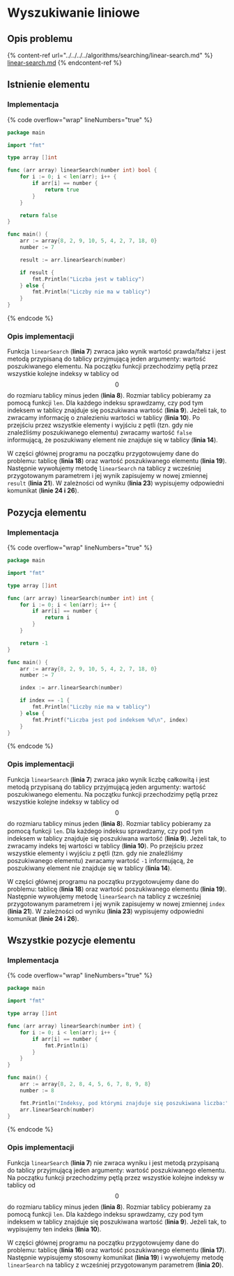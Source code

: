 # Wyszukiwanie liniowe

## Opis problemu

{% content-ref url="../../../../algorithms/searching/linear-search.md" %}
[linear-search.md](../../../../algorithms/searching/linear-search.md)
{% endcontent-ref %}

## Istnienie elementu

### Implementacja

{% code overflow="wrap" lineNumbers="true" %}
```go
package main

import "fmt"

type array []int

func (arr array) linearSearch(number int) bool {
	for i := 0; i < len(arr); i++ {
        if arr[i] == number {
            return true
        }
	}

    return false
}

func main() {
	arr := array{8, 2, 9, 10, 5, 4, 2, 7, 18, 0}
    number := 7

	result := arr.linearSearch(number)

    if result {
        fmt.Println("Liczba jest w tablicy")
    } else {
        fmt.Println("Liczby nie ma w tablicy")
    }
}
```
{% endcode %}

### Opis implementacji

Funkcja `linearSearch` (**linia 7**) zwraca jako wynik wartość prawda/fałsz i jest metodą przypisaną do tablicy przyjmującą jeden argumenty: wartość poszukiwanego elementu. Na początku funkcji przechodzimy pętlą przez wszystkie kolejne indeksy w tablicy od $$0$$ do rozmiaru tablicy minus jeden (**linia 8**). Rozmiar tablicy pobieramy za pomocą funkcji `len`. Dla każdego indeksu sprawdzamy, czy pod tym indeksem w tablicy znajduje się poszukiwana wartość (**linia 9**). Jeżeli tak, to zwracamy informację o znalezieniu wartości w tablicy (**linia 10**). Po przejściu przez wszystkie elementy i wyjściu z pętli (tzn. gdy nie znaleźliśmy poszukiwanego elementu) zwracamy wartość `false` informującą, że poszukiwany element nie znajduje się w tablicy (**linia 14**).

W części głównej programu na początku przygotowujemy dane do problemu: tablicę (**linia 18**) oraz wartość poszukiwanego elementu (**linia 19**). Następnie wywołujemy metodę `linearSearch` na tablicy z wcześniej przygotowanym parametrem i jej wynik zapisujemy w nowej zmiennej `result` (**linia 21**). W zależności od wyniku (**linia 23**) wypisujemy odpowiedni komunikat (**linie 24 i 26**).

## Pozycja elementu

### Implementacja

{% code overflow="wrap" lineNumbers="true" %}
```go
package main

import "fmt"

type array []int

func (arr array) linearSearch(number int) int {
	for i := 0; i < len(arr); i++ {
        if arr[i] == number {
            return i
        }
	}

    return -1
}

func main() {
	arr := array{8, 2, 9, 10, 5, 4, 2, 7, 18, 0}
    number := 7

	index := arr.linearSearch(number)

    if index == -1 {
        fmt.Println("Liczby nie ma w tablicy")
    } else {
        fmt.Printf("Liczba jest pod indeksem %d\n", index)
    }
}
```
{% endcode %}

### Opis implementacji

Funkcja `linearSearch` (**linia 7**) zwraca jako wynik liczbę całkowitą i jest metodą przypisaną do tablicy przyjmującą jeden argumenty: wartość poszukiwanego elementu. Na początku funkcji przechodzimy pętlą przez wszystkie kolejne indeksy w tablicy od $$0$$ do rozmiaru tablicy minus jeden (**linia 8**). Rozmiar tablicy pobieramy za pomocą funkcji `len`. Dla każdego indeksu sprawdzamy, czy pod tym indeksem w tablicy znajduje się poszukiwana wartość (**linia 9**). Jeżeli tak, to zwracamy indeks tej wartości w tablicy (**linia 10**). Po przejściu przez wszystkie elementy i wyjściu z pętli (tzn. gdy nie znaleźliśmy poszukiwanego elementu) zwracamy wartość `-1` informującą, że poszukiwany element nie znajduje się w tablicy (**linia 14**).

W części głównej programu na początku przygotowujemy dane do problemu: tablicę (**linia 18**) oraz wartość poszukiwanego elementu (**linia 19**). Następnie wywołujemy metodę `linearSearch` na tablicy z wcześniej przygotowanym parametrem i jej wynik zapisujemy w nowej zmiennej `index` (**linia 21**). W zależności od wyniku (**linia 23**) wypisujemy odpowiedni komunikat (**linie 24 i 26**).

## Wszystkie pozycje elementu

### Implementacja

{% code overflow="wrap" lineNumbers="true" %}
```go
package main

import "fmt"

type array []int

func (arr array) linearSearch(number int) {
	for i := 0; i < len(arr); i++ {
        if arr[i] == number {
            fmt.Println(i)
        }
	}
}

func main() {
	arr := array{8, 2, 8, 4, 5, 6, 7, 8, 9, 8}
    number := 8

    fmt.Println("Indeksy, pod którymi znajduje się poszukiwana liczba:")
	arr.linearSearch(number)
}
```
{% endcode %}

### Opis implementacji

Funkcja `linearSearch` (**linia 7**) nie zwraca wyniku i jest metodą przypisaną do tablicy przyjmującą jeden argumenty: wartość poszukiwanego elementu. Na początku funkcji przechodzimy pętlą przez wszystkie kolejne indeksy w tablicy od $$0$$ do rozmiaru tablicy minus jeden (**linia 8**). Rozmiar tablicy pobieramy za pomocą funkcji `len`. Dla każdego indeksu sprawdzamy, czy pod tym indeksem w tablicy znajduje się poszukiwana wartość (**linia 9**). Jeżeli tak, to wypisujemy ten indeks (**linia 10**).

W części głównej programu na początku przygotowujemy dane do problemu: tablicę (**linia 16**) oraz wartość poszukiwanego elementu (**linia 17**). Następnie wypisujemy stosowny komunikat (**linia 19**) i wywołujemy metodę `linearSearch` na tablicy z wcześniej przygotowanym parametrem (**linia 20**). 